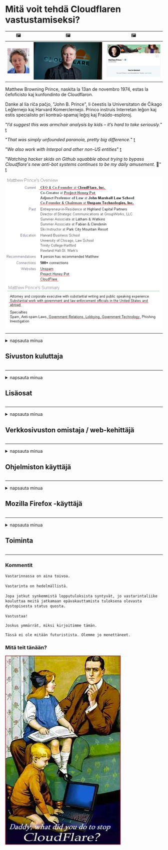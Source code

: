 # Mitä voit tehdä Cloudflaren vastustamiseksi?

| 🖼 | 🖼 | 🖼 |
| --- | --- | --- |
| ![](../image/matthew_prince_teen.jpg) | ![](../image/matthew_prince.jpg) | ![](../image/blockedbymatthewprince.jpg) |


Matthew Browning Prince, naskita la 13an de novembro 1974, estas la ĉefoficisto kaj kunfondinto de Cloudflaron.

Danke al lia riĉa paĉjo, "John B. Prince", li ĉeestis la Universitaton de Ĉikago Leĝlernejo kaj Harvard Komerclernejo.
Princo instruis Interretan leĝon kaj estis specialisto pri kontraŭ-spamaj leĝoj kaj Fraŭdo-esploroj.


"*I’d suggest this was armchair analysis by kids – it’s hard to take seriously.*" [t](https://www.theguardian.com/technology/2015/nov/19/cloudflare-accused-by-anonymous-helping-isis)

"*That was simply unfounded paranoia, pretty big difference.*"  [t](https://twitter.com/xxdesmus/status/992757936123359233)

"*We also work with Interpol and other non-US entities*" [t](https://twitter.com/eastdakota/status/1203028504184360960)

"*Watching hacker skids on Github squabble about trying to bypass Cloudflare's new anti-bot systems continues to be my daily amusement.* 🍿" [t](https://twitter.com/eastdakota/status/1273277839102656515)


![](../image/whoismp.jpg)

---


<details>
<summary>napsauta minua

## Sivuston kuluttaja
</summary>


- Jos haluamasi verkkosivusto käyttää Cloudflare-ohjelmaa, kehota heitä olemaan käyttämättä Cloudflare-ohjelmaa.
  - Valitus sosiaalisessa mediassa, kuten Facebook, Reddit, Twitter tai Mastodon, ei tee mitään eroa. [Toiminnot ovat kovempia kuin hashtagit.](https://twitter.com/phyzonloop/status/1274132092490862594)
  - Yritä ottaa yhteyttä sivuston omistajaan, jos haluat tehdä itsestäsi hyödyllisen.

[Cloudflare sanoi](https://github.com/Eloston/ungoogled-chromium/issues/783):
```
Suosittelemme, että otat yhteyttä järjestelmänvalvojiin tietyistä palveluista tai sivustoista, joihin kohtaat ongelman, ja jaat kokemuksesi.
```

[Jos et pyydä sitä, verkkosivuston omistaja ei koskaan tiedä tätä ongelmaa.](../PEOPLE.md)

![](../image/liberapay.jpg)

[Onnistunut esimerkki](https://counterpartytalk.org/t/turn-off-cloudflare-on-counterparty-co-plz/164/5).<br>
Sinulla on ongelma? [Nosta äänesi nyt.](https://github.com/maraoz/maraoz.github.io/issues/1) Esimerkki alla.

```
Autat vain yritysten sensuuria ja joukkovalvontaa.
http://crimeflare.eu.org
```

```
Verkkosivusi on CloudFlaren yksityisyyttä väärinkäyttävässä yksityisessä aidatussa puutarhassa.
http://crimeflare.eu.org
```

- Ota jonkin aikaa lukea verkkosivuston tietosuojakäytäntö.
  - jos verkkosivusto on Cloudflaren takana tai verkkosivusto käyttää Cloudflareen liittyviä palveluja.

Sen on selitettävä, mikä on "Cloudflare", ja pyydettävä lupaa jakaa tietojasi Cloudflareen. Tämän laiminlyönti johtaa luottamuksen loukkaamiseen, ja kyseistä verkkosivustoa tulisi välttää.

[Hyväksyttävä tietosuojakäytäntö on tässä](https://archive.is/bDlTz) ("Subprocessors" > "Entity Name")

```
Olen lukenut tietosuojakäytäntösi, enkä löydä sanaa Cloudflare.
Kieltäydyn jakamasta tietoja kanssasi, jos jatkat tietojeni syöttämistä Cloudflareen.
http://crimeflare.eu.org
```

Tämä on esimerkki tietosuojakäytännöstä, jossa ei ole sanaa Cloudflare.
[Liberland Jobs](https://archive.is/daKIr) [privacy policy](https://docsend.com/view/feiwyte):

![](../image/cfwontobey.jpg)

Cloudflarella on oma tietosuojakäytäntö.
[Cloudflare rakastaa doxing ihmisiä.](https://www.reddit.com/r/GamerGhazi/comments/2s64fe/be_wary_reporting_to_cloudflare/)

Tässä on hyvä esimerkki verkkosivuston rekisteröintilomakkeesta.
AFAIK, nolla verkkosivusto tekee tämän. Luotatko heihin?

```
Klikkaamalla "Rekisteröidy XYZ: ään" hyväksyt palveluehdot ja tietosuojalausunnon.
Suostut myös jakamaan tietosi Cloudflaren kanssa ja suostut myös cloudflaren tietosuojalausuntoon.
Jos Cloudflare vuotaa tietosi tai ei anna sinun muodostaa yhteyttä palvelimillemme, se ei ole meidän vikamme. [*]

[ Kirjaudu ] [ olen eri mieltä ]
```
[*] [PEOPLE.md](../PEOPLE.md)


- Yritä olla käyttämättä heidän palveluitaan. Muista, että Cloudflare seuraa sinua.
  - ["I'm in your TLS, sniffin' your passworz"](../image/iminurtls.jpg)

- Hae muita verkkosivustoja. Internetissä on vaihtoehtoja ja mahdollisuuksia!

- Vakuuta ystäväsi käyttämään Toria päivittäin.
  - Nimettömyyden tulisi olla avoimen Internetin standardi!
  - [Huomaa, että Tor-projekti ei pidä tästä projektista.](../HISTORY.md)

</details>

------

<details>
<summary>napsauta minua

## Lisäosat
</summary>

- Jos selaimesi on Firefox, Tor Browser tai Ungoogled Chromium, käytä yhtä alla olevista lisäosista.
  - Jos haluat lisätä muita uusia lisäosia, kysy ensin.


| Nimi | Kehittäjä | Tuki | Voi estää | Voi ilmoittaa | Chrome |
| -------- | -------- | -------- | -------- | -------- | -------- |
| [Bloku Cloudflaron MITM-Atakon](../subfiles/about.bcma.md) | #Addon | [ ? ](http://crimeflare.eu.org/) | **Joo**     | **Joo**     |  **Joo** |
| [Ĉu ligoj estas vundeblaj al MITM-atako?](../subfiles/about.ismm.md) | #Addon | [ ? ](http://crimeflare.eu.org/) | Ei     | **Joo**     |  **Joo** |
| [Ĉu ĉi tiuj ligoj blokos Tor-uzanton?](../subfiles/about.isat.md) | #Addon | [ ? ](http://crimeflare.eu.org/) | Ei     | **Joo**     |  **Joo** |
| [Block Cloudflare MITM Attack](https://trac.torproject.org/projects/tor/attachment/ticket/24351/block_cloudflare_mitm_attack-1.0.14.1-an%2Bfx.xpi)<br>[**DELETED BY TOR PROJECT**](../HISTORY.md) | nullius | [ ? ](../tool/block_cloudflare_mitm_fx), [Link](http://crimeflare.eu.org/) | **Joo**     | **Joo**     |  Ei |
| [TPRB](http://34ahehcli3epmhbu2wbl6kw6zdfl74iyc4vg3ja4xwhhst332z3knkyd.onion/) | Sw | [ ? ](http://34ahehcli3epmhbu2wbl6kw6zdfl74iyc4vg3ja4xwhhst332z3knkyd.onion/) | **Joo**     | **Joo**     |  Ei |
| [Detect Cloudflare](https://addons.mozilla.org/en-US/firefox/addon/detect-cloudflare/) | Frank Otto | [ ? ](https://github.com/traktofon/cf-detect) | Ei     | **Joo**     |  Ei |
| [True Sight](https://addons.mozilla.org/en-US/firefox/addon/detect-cloudflare-plus/) | claustromaniac | [ ? ](https://github.com/claustromaniac/detect-cloudflare-plus) | Ei     | **Joo**     |  Ei |
| [Which Cloudflare datacenter am I visiting?](https://addons.mozilla.org/en-US/firefox/addon/cf-pop/) | 依云 | [ ? ](https://github.com/lilydjwg/cf-pop) | Ei     | **Joo**     |  Ei |


- "Decentraleyes" voi lopettaa yhteyden "CDNJS (Cloudflare)" -palveluun.
  - Se estää monien pyyntöjen pääsyn verkkoihin ja palvelee paikallisia tiedostoja, jotta sivustot eivät rikkoutuisi.
  - Kehittäjä vastasi: "[very concerning indeed](https://github.com/Synzvato/decentraleyes/issues/236#issuecomment-352049501)", "[widespread usage severely centralizes the web](https://github.com/Synzvato/decentraleyes/issues/251#issuecomment-366752049)"

- [Voit myös poistaa Cloudflare-varmenteen tai epäillä sitä varmentajaltasi (CA).](https://www.ssl.com/how-to/remove-root-certificate-firefox/)

</details>

------

<details>
<summary>napsauta minua

## Verkkosivuston omistaja / web-kehittäjä
</summary>


![](../image/word_cloudflarefree.jpg)

- Älä käytä Cloudflare-ratkaisua, jakso.
  - Voit tehdä paremmin kuin se, eikö? [Näin voit poistaa Cloudflare-tilaukset, suunnitelmat, verkkotunnukset tai tilit.](https://support.cloudflare.com/hc/en-us/articles/200167776-Removing-subscriptions-plans-domains-or-accounts)

| 🖼 | 🖼 |
| --- | --- |
| ![](../image/htmlalertcloudflare.jpg) | ![](../image/htmlalertcloudflare2.jpg) |

- Haluatko lisää asiakkaita? Tiedät mitä tehdä. Vihje on "viivan yläpuolella".
  - [Hei, kirjoitit "Otamme yksityisyytesi vakavasti", mutta sain "Virhe 403 kielletty tuntematon välityspalvelin ei sallittu".](https://it.slashdot.org/story/19/02/19/0033255/stop-saying-we-take-your-privacy-and-security-seriously) Miksi estät Torin tai VPN: n? Ja miksi estät väliaikaiset sähköpostit?

![](../image/anonexist.jpg)

- Cloudflaren käyttö lisää seisokkien mahdollisuuksia. Vierailijat eivät voi käyttää verkkosivustoasi, jos palvelimesi ei toimi tai Cloudflare on poissa käytöstä.
  - [Luuletko todella, että Cloudflare ei koskaan laskeudu?](https://www.ibtimes.com/cloudflare-down-not-working-sites-producing-504-gateway-timeout-errors-2618008) [Another](https://twitter.com/Jedduff/status/1097875615997399040) [sample](https://twitter.com/search?f=tweets&vertical=default&q=Cloudflare%20is%20having%20problems). [Need more](../PEOPLE.md)?

![](../image/cloudflareinternalerror.jpg)

- Cloudflaren käyttäminen "API-palvelun", "ohjelmistopäivityspalvelimen" tai "RSS-syötteen" välityspalvelimeksi vahingoittaa asiakasta. Asiakas soitti sinulle ja sanoi "En voi enää käyttää sovellusliittymääsi", eikä sinulla ole aavistustakaan, mitä on tekeillä. Cloudflare voi estää asiakkaasi hiljaa. Luuletko, että se on kunnossa?
  - RSS-lukijaohjelmia ja RSS-lukijoiden verkkopalveluja on paljon. Miksi julkaiset RSS-syötteen, jos et salli ihmisten tilata?

![](../image/rssfeedovercf.jpg)

- Tarvitsetko HTTPS-varmenteen? Käytä "Let's Encrypt" tai osta se vain CA-yhtiöltä.

- Tarvitsetko DNS-palvelinta? Etkö voi asettaa omaa palvelinta? Entä heille: [Hurricane Electric Free DNS](https://dns.he.net/), [Dyn.com](https://dyn.com/dns/), [1984 Hosting](https://www.1984hosting.com/), [Afraid.Org (Järjestelmänvalvoja poistaa tilisi, jos käytät TOR: ää)](https://freedns.afraid.org/)

- Etsitkö hosting-palvelua? Vain ilmaiseksi? Entä heille: [Onion Service](http://vww6ybal4bd7szmgncyruucpgfkqahzddi37ktceo3ah7ngmcopnpyyd.onion/en/security/network-security/tor/onionservices-best-practices), [Free Web Hosting Area](https://freewha.com/), [Autistici/Inventati Web Site Hosting](https://www.autinv5q6en4gpf4.onion/services/website), [Github Pages](https://pages.github.com/), [Surge](https://surge.sh/)
  - [Vaihtoehtoja Cloudflarelle](../subfiles/cloudflare-alternatives.md)

- Käytätkö "cloudflare-ipfs.com"? [Tiedätkö Cloudflare IPFS: n olevan huono?](../PEOPLE.md)

- Asenna Web-sovellusten palomuuri, kuten OWASP ja Fail2Ban, palvelimellesi ja määritä se oikein.
  - Torin estäminen ei ole ratkaisu. Älä rankaise kaikkia vain pienten huonojen käyttäjien vuoksi.

- Ohjaa tai estä Cloudflare Warp -käyttäjiä pääsemästä verkkosivustoosi. Ja anna syy, jos voit.

> IP-luettelo: "[Cloudflaren nykyiset IP-alueet](cloudflare_inc/)"

> A: Estä vain ne

```
server {
...
deny 173.245.48.0/20;
deny 103.21.244.0/22;
deny 103.22.200.0/22;
deny 103.31.4.0/22;
deny 141.101.64.0/18;
deny 108.162.192.0/18;
deny 190.93.240.0/20;
deny 188.114.96.0/20;
deny 197.234.240.0/22;
deny 198.41.128.0/17;
deny 162.158.0.0/15;
deny 104.16.0.0/12;
deny 172.64.0.0/13;
deny 131.0.72.0/22;
deny 2400:cb00::/32;
deny 2606:4700::/32;
deny 2803:f800::/32;
deny 2405:b500::/32;
deny 2405:8100::/32;
deny 2a06:98c0::/29;
deny 2c0f:f248::/32;
...
}
```

> B: Uudelleenohjaus varoitussivulle

```
http {
...
geo $iscf {
default 0;
173.245.48.0/20 1;
103.21.244.0/22 1;
103.22.200.0/22 1;
103.31.4.0/22 1;
141.101.64.0/18 1;
108.162.192.0/18 1;
190.93.240.0/20 1;
188.114.96.0/20 1;
197.234.240.0/22 1;
198.41.128.0/17 1;
162.158.0.0/15 1;
104.16.0.0/12 1;
172.64.0.0/13 1;
131.0.72.0/22 1;
2400:cb00::/32 1;
2606:4700::/32 1;
2803:f800::/32 1;
2405:b500::/32 1;
2405:8100::/32 1;
2a06:98c0::/29 1;
2c0f:f248::/32 1;
}
...
}

server {
...
if ($iscf) {rewrite ^ https://example.com/cfwsorry.php;}
...
}

<?php
header('HTTP/1.1 406 Not Acceptable');
echo <<<CLOUDFLARED
Thank you for visiting ourwebsite.com!<br />
We are sorry, but we can't serve you because your connection is being intercepted by Cloudflare.<br />
Please read http://crimeflare.eu.org for more information.<br />
CLOUDFLARED;
die();
```

- Määritä Tor Onion Service tai I2P insite, jos uskot vapauteen ja toivotat tuntemattomia käyttäjiä tervetulleiksi.

- Kysy neuvoja muilta Clearnet / Tor-kaksoissivusto-operaattoreilta ja hanki tuntemattomia ystäviä!

</details>

------

<details>
<summary>napsauta minua

## Ohjelmiston käyttäjä
</summary>


- Discord käyttää CloudFlarea. Vaihtoehtoja? Suosittelemme [**Briar** (Android)](https://f-droid.org/en/packages/org.briarproject.briar.android/), [Ricochet (PC)](https://ricochet.im/), [Tox + Tor (Android/PC)](https://tox.chat/download.html)
  - Briar sisältää Tor-demonin, joten sinun ei tarvitse asentaa Orbotia.
  - Qwtch-kehittäjät, Open Privacy, poistivat stop_cloudflare-projektin git-palvelustaan ​​ilman erillistä ilmoitusta.

- Jos käytät Debian GNU / Linuxia tai mitä tahansa johdannaista, tilaa: [bug #831835](https://bugs.debian.org/cgi-bin/bugreport.cgi?bug=831835). Ja jos voit, auta tarkistamaan korjaustiedosto ja auta ylläpitäjää tekemään oikea johtopäätös siitä, pitäisikö se hyväksyä.

- Suosittele aina näitä selaimia.

| Nimi | Kehittäjä | Tuki | Kommentti |
| -------- | -------- | -------- | -------- |
| [Ungoogled-Chromium](https://ungoogled-software.github.io/ungoogled-chromium-binaries/) | Eloston | [ ? ](https://github.com/Eloston/ungoogled-chromium) | PC (Win, Mac, Linux)  _!Tor_ |
| [Bromite](https://www.bromite.org/fdroid) | Bromite | [ ? ](https://github.com/bromite/bromite/issues) | Android  _!Tor_ |
| [Tor Browser](https://www.torproject.org/download/) | Tor Project | [ ? ](https://support.torproject.org/) | PC (Win, Mac, Linux)  _Tor_|
| [Tor Browser Android](https://www.torproject.org/download/) | Tor Project | [ ? ](https://support.torproject.org/) | Android  _Tor_|
| [Onion Browser](https://itunes.apple.com/us/app/onion-browser/id519296448?mt=8) | Mike Tigas | [ ? ](https://github.com/OnionBrowser/OnionBrowser/issues) | Apple iOS  _Tor_|
| [GNU/Icecat](https://www.gnu.org/software/gnuzilla/) | GNU | [ ? ](https://www.gnu.org/software/gnuzilla/) | PC (Linux) |
| [IceCatMobile](https://f-droid.org/en/packages/org.gnu.icecat/) | GNU | [ ? ](https://lists.gnu.org/mailman/listinfo/bug-gnuzilla) | Android |
| [Iridium Browser](https://iridiumbrowser.de/about/) | Iridium | [ ? ](https://github.com/iridium-browser/iridium-browser/) | PC (Win, Mac, Linux, OpenBSD) |


Muiden ohjelmistojen yksityisyys on epätäydellistä. Tämä ei tarkoita, että Tor-selain on "täydellinen".
Internetissä ja tekniikassa ei ole 100% turvallista eikä 100% yksityistä.

- Etkö halua käyttää Toria? Voit käyttää mitä tahansa selainta Tor-demonin kanssa.
  - [Huomaa, että Tor-projekti ei pidä tästä.](https://support.torproject.org/tbb/tbb-9/) Käytä Tor-selainta, jos pystyt siihen.
- [Kuinka käyttää kromia Torin kanssa](../subfiles/chromium_tor.md)


Puhutaan muiden ohjelmistojen yksityisyydestä.

- [Jos sinun on todella käytettävä Firefoxia, valitse "Firefox ESR".](https://www.mozilla.org/en-US/firefox/organizations/)
  - [Firefox - Spyware Watchdog](https://spyware.neocities.org/articles/firefox.html)
  - [Firefox hylkää sananvapauden ja kieltää sananvapauden](https://web.archive.org/web/20200423010026/https://reclaimthenet.org/firefox-rejects-free-speech-bans-free-speech-commenting-plugin-dissenter-from-its-extensions-gallery/)
  - ["100+ ääntä. Näyttää siltä, ​​että ohjelmistoyritystä pyydetään pitämään kiinni ... ohjelmisto on nykyään liikaa."](https://old.reddit.com/r/firefox/comments/gutdiw/weve_got_work_to_do_the_mozilla_blog/fslbbb6/)
  - [Miksi Firefox näyttää minulle sponsoroituja linkkejä URL-osoiterivilläni?](https://www.reddit.com/r/firefox/comments/jybx2w/uh_why_is_firefox_showing_me_sponsored_links_in/)
  - [Mozilla - Paholainen ruumiillistuu](https://digdeeper.neocities.org/ghost/mozilla.html)

- [Muista, että Mozilla käyttää Cloudflare-palvelua.](https://www.robtex.com/dns-lookup/www.mozilla.org) [He käyttävät myös tuotteessaan Cloudflaren DNS-palvelua.](https://www.theregister.co.uk/2018/03/21/mozilla_testing_dns_encryption/)

- [Mozilla hylkäsi virallisesti tämän lipun.](https://bugzilla.mozilla.org/show_bug.cgi?id=1426618)

- [Firefox Focus on vitsi.](https://github.com/mozilla-mobile/focus-android/issues/1743) [He lupasivat poistaa telemetrian käytöstä, mutta muuttivat sitä.](https://github.com/mozilla-mobile/focus-android/issues/4210)

- [PaleMoon / Basilisk -kehittäjä rakastaa Cloudflarea.](https://github.com/mozilla-mobile/focus-android/issues/1743#issuecomment-345993097)
  - [Pale Moonin arkistopalvelin hakkeroi ja levitti haittaohjelmia 18 kuukauden ajan](https://www.reddit.com/r/privacytoolsIO/comments/cc808y/pale_moons_archive_server_hacked_and_spread/)
  - Hän vihaa myös Tor-käyttäjiä - "[Olkoon se vihamielinen Toria kohtaan. Mielestäni useimpien sivustojen tulisi olla vihamielisiä Toria kohtaan, kun otetaan huomioon sen erittäin korkea väärinkäyttö.](https://github.com/yacy/yacy_search_server/issues/314#issuecomment-565932097)"

- [Waterfoxilla on vakava "puhelimet kotiin" -ongelma](https://spyware.neocities.org/articles/waterfox.html)

- [Google Chrome on vakoiluohjelma.](https://www.gnu.org/proprietary/malware-google.en.html)
  - [Google profiloi toimintasi.](https://spyware.neocities.org/articles/chrome.html)

- [SRWare Iron muodostaa liian monta puhelinta kotiliitäntään.](https://spyware.neocities.org/articles/iron.html) Se muodostaa yhteyden myös Google-verkkotunnuksiin.

- [Brave Browser sallittujen luettelo Facebook / Twitter-seuranta.](https://www.bleepingcomputer.com/news/security/facebook-twitter-trackers-whitelisted-by-brave-browser/)
  - [Tässä on lisää kysymyksiä.](https://spyware.neocities.org/articles/brave.html)
  - [binance-tytäryhtiön tunnus](https://twitter.com/cryptonator1337/status/1269594587716374528)

- [Microsoft Edge antaa Facebookin suorittaa Flash-koodin käyttäjien selän takana.](https://www.zdnet.com/article/microsoft-edge-lets-facebook-run-flash-code-behind-users-backs/)

- [Vivaldi ei kunnioita yksityisyyttäsi.](https://spyware.neocities.org/articles/vivaldi.html)

- [Opera-vakoiluohjelmien taso: Erittäin korkea](https://spyware.neocities.org/articles/opera.html)

- Apple iOS: [Sinun ei pitäisi käyttää iOS: ää ollenkaan, lähinnä siksi, että se on haittaohjelma.](https://www.gnu.org/proprietary/malware-apple.html)

Siksi suosittelemme vain yllä olevaa taulukkoa. Ei mitään muuta.

</details>

------

<details>
<summary>napsauta minua

## Mozilla Firefox -käyttäjä
</summary>


- "Firefox Nightly" lähettää virheenkorjaustason tietoja Mozilla-palvelimille ilman opt-out-menetelmää.
  - [Mozilla-palvelimet hälyttävät Cloudflare-palvelua](https://www.digwebinterface.com/?hostnames=www.mozilla.org%0D%0Amozilla.cloudflare-dns.com&type=&ns=resolver&useresolver=8.8.4.4&nameservers=)

- On mahdollista kieltää Firefox muodostamasta yhteyttä Mozilla-palvelimiin.
  - [Mozillan käytäntömallien opas](https://github.com/mozilla/policy-templates/blob/master/README.md)
  - Pidä mielessä, että tämä temppu saattaa lakata toimimasta uudemmassa versiossa, koska Mozilla haluaa lisätä itsensä sallittujen luetteloon.
  - Käytä palomuuria ja DNS-suodatinta estääksesi ne kokonaan.

"`/distribution/policies.json`"

>     "WebsiteFilter": {
> 		"Block": [
> 		"*://*.mozilla.com/*",
> 		"*://*.mozilla.net/*",
> 		"*://*.mozilla.org/*",
> 		"*://webcompat.com/*",
> 		"*://*.firefox.com/*",
> 		"*://*.thunderbird.net/*",
> 		"*://*.cloudflare.com/*"
> 		]
>     },


- ~~Ilmoita virheestä mozillan seurannassa ja kehota heitä olemaan käyttämättä Cloudflarea.~~ Bugzillasta oli virheraportti. Monille ihmisille lähetettiin huolensa, mutta vika piilotti järjestelmänvalvojan vuonna 2018.

- Voit poistaa DoH: n käytöstä Firefoxissa.
  - [Vaihda Firefoxin oletus DNS-tarjoaja](../subfiles/change-firefox-dns.md)

![](../image/firefoxdns.jpg)

- [Jos haluat käyttää muuta kuin ISP-DNS: ää, harkitse OpenNIC Tier2 DNS -palvelun tai muun kuin Cloudflare DNS -palvelun käyttöä.](https://wiki.opennic.org/start)
![](../image/opennic.jpg)
  - Estä Cloudflare DNS: llä. [Crimeflare DNS](../subfiles/service.publicdns.md)

- Voit käyttää Toria DNS-ratkaisijana. [Jos et ole Tor-asiantuntija, esitä kysymys täällä.](https://tor.stackexchange.com/)

> **Miten?**
> 1. Lataa Tor ja asenna se tietokoneellesi.
> 2. Lisää tämä rivi "torrc" -tiedostoon.
> DNSPort 127.0.0.1:53
> 3. Käynnistä Tor uudelleen.
> 4. Aseta tietokoneen DNS-palvelimeksi "127.0.0.1".

</details>

------

<details>
<summary>napsauta minua

## Toiminta
</summary>


- Kerro muille ympärilläsi Cloudflaren vaaroista.

- [Auta parantamaan tätä arkistoa.](http://crimeflare.eu.org)
  - Sekä luettelot, sitä vastaan ​​esitetyt perustelut että yksityiskohdat.

- [Dokumentoi ja julkaise hyvin, jos Cloudflaren (ja vastaavien yritysten) kanssa menee pieleen, ja muista mainita tämä arkisto, kun teet niin](http://crimeflare.eu.org) :)

- Hanki Torin oletusarvoisesti enemmän ihmisiä, jotta he voivat kokea verkon eri puolilta maailmaa.

- Aloita ryhmät sosiaalisessa mediassa ja meritilassa, joka on omistettu maailman vapauttamiselle Cloudflaresta.

- Linkitä tarvittaessa näihin ryhmiin tässä arkistossa - tämä voi olla paikka koordinoida työskentelyä ryhminä.

- [Aloita yhteistyö, joka voi tarjota mielekkäitä ei-yritysvaihtoehtoja Cloudflarelle.](../subfiles/cloudflare-alternatives.md)

- Kerro meille mahdollisista vaihtoehdoista, jotka auttavat ainakin tarjoamaan monikerroksisen puolustuksen Cloudflareä vastaan.

- Jos olet Cloudflare-asiakas, määritä yksityisyysasetuksesi ja odota, että he rikkovat niitä.
  - [Sitten heidät saatetaan roskapostin / yksityisyyden rikkomisen alaisiksi.](https://twitter.com/thexpaw/status/1108424723233419264)

- Jos olet Yhdysvalloissa ja kyseinen verkkosivusto on pankki tai kirjanpitäjä, yritä tuoda oikeudellista painostusta Gramm – Leach – Bliley-lain tai amerikkalaisten, joilla on DIsability-laki, ja ilmoita meille, kuinka pitkälle saavut .

- Jos verkkosivusto on hallituksen sivusto, yritä tuoda oikeudellista painostusta Yhdysvaltain perustuslain 1. muutoksen alle.

- Jos olet EU: n kansalainen, ota yhteyttä verkkosivustoon ja lähetä henkilökohtaisia ​​tietojasi yleisen tietosuoja-asetuksen mukaisesti. Jos he kieltäytyvät antamasta sinulle tietojasi, se on lain vastaista.

- Yritykset, jotka väittävät tarjoavansa palvelua verkkosivustollaan, yrittävät ilmoittaa niistä "vääränä mainonnana" kuluttajansuojajärjestöille ja BBB: lle. Cloudflare-verkkosivustoja palvelevat Cloudflare-palvelimet.

- [ITU ehdottaa Yhdysvalloissa, että Cloudflare alkaa olla riittävän suuri, jotta kilpailulaki saatetaan kaataa heille.](https://www.itu.int/en/ITU-T/Workshops-and-Seminars/20181218/Documents/Geoff_Huston_Presentation.pdf)

- On ajateltavissa, että GNU GPL -versio 4 voisi sisältää säännön lähdekoodin tallentamisesta tällaisen palvelun taakse, vaatien kaikille GPLv4- ja myöhemmille ohjelmille, että ainakin lähdekoodiin on pääsy välineellä, joka ei syrji Tor-käyttäjiä.

</details>

------

### Kommentit

```
Vastarinnassa on aina toivoa.

Vastarinta on hedelmällistä.

Jopa jotkut synkemmistä lopputuloksista syntyvät, jo vastarintaliike kouluttaa meitä jatkamaan epävakauttamista tuloksena olevasta dystopisesta status quosta.

Vastustaa!
```

```
Joskus ymmärrät, miksi kirjoitimme tämän.
```

```
Tässä ei ole mitään futuristista. Olemme jo menettäneet.
```

### Mitä teit tänään?


![](../image/stopcf.jpg)
